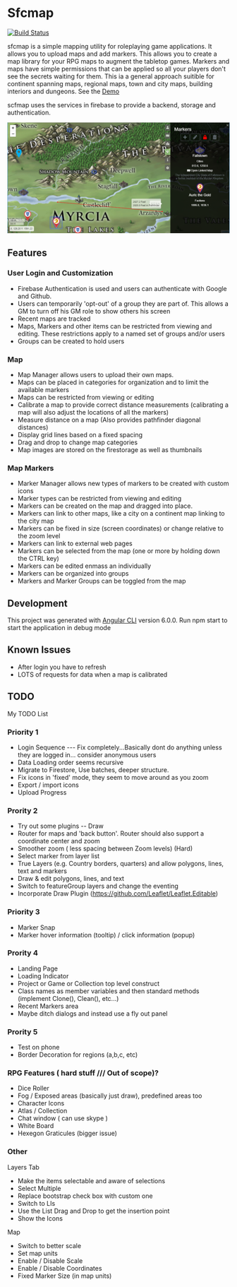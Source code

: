 # Sfcmap

[![Build Status](https://travis-ci.com/WTIGER001/sfcmap.svg?branch=master)](https://travis-ci.com/WTIGER001/sfcmap)

sfcmap is a simple mapping utility for roleplaying game applications. It allows you to upload maps and add markers. This allows you to create a map library for your RPG maps to augment the tabletop games. Markers and maps have simple permissions that can be applied so all your players don't see the secrets waiting for them. This ia a general approach suitible for continent spanning maps, regional maps, town and city maps, building interiors and dungeons. See the [Demo](https://sfcmap.firebaseapp.com/)

scfmap uses the services in firebase to provide a backend, storage and authentication. 

![Screen shot](https://github.com/WTIGER001/sfcmap/blob/master/screenshot.png "Screenshot")

## Features

### User Login and Customization
- Firebase Authentication is used and users can authenticate with Google and Github.
- Users can temporarily 'opt-out' of a group they are part of. This allows a GM to turn off his GM role to show others his screen
- Recent maps are tracked
- Maps, Markers and other items can be restricted from viewing and editing. These restrictions apply to a named set of groups and/or users
- Groups can be created to hold users

### Map
- Map Manager allows users to upload their own maps.
- Maps can be placed in categories for organization and to limit the available markers
- Maps can be restricted from viewing or editing
- Calibrate a map to provide correct distance measurements (calibrating a map will also adjust the locations of all the markers)
- Measure distance on a map (Also provides pathfinder diagonal distances)
- Display grid lines based on a fixed spacing
- Drag and drop to change map categories
- Map images are stored on the firestorage as well as thumbnails

### Map Markers
- Marker Manager allows new types of markers to be created with custom icons
- Marker types can be restricted from viewing and editing
- Markers can be created on the map and dragged into place. 
- Markers can link to other maps, like a city on a continent map linking to the city map
- Markers can be fixed in size (screen coordinates) or change relative to the zoom level
- Markers can link to external web pages
- Markers can be selected from the map (one or more by holding down the CTRL key)
- Markers can be edited enmass an individually
- Markers can be organized into groups
- Markers and Marker Groups can be toggled from the map

## Development
This project was generated with [Angular CLI](https://github.com/angular/angular-cli) version 6.0.0. Run npm start to start the application in debug mode

## Known Issues
- After login you have to refresh
- LOTS of requests for data when a map is calibrated

## TODO
My TODO List

### Priority 1
- Login Sequence --- Fix completely...Basically dont do anything unless they are logged in... consider anonymous users
- Data Loading order seems recursive
- Migrate to Firestore, Use batches, deeper structure. 
- Fix icons in 'fixed' mode, they seem to move around as you zoom
- Export / import icons 
- Upload Progress

### Prority 2
- Try out some plugins
-- Draw
- Router for maps and 'back button'. Router should also support a coordinate center and zoom
- Smoother zoom ( less spacing between Zoom levels) (Hard)
- Select marker from layer list
- True Layers (e.g. Country borders, quarters) and allow polygons, lines, text and markers
- Draw & edit polygons, lines, and text
- Switch to featureGroup layers and change the eventing
- Incorporate Draw Plugin (https://github.com/Leaflet/Leaflet.Editable)

### Priority 3
- Marker Snap
- Marker hover information (tooltip) / click information (popup)

### Prority 4
- Landing Page
- Loading Indicator
- Project or Game or Collection top level construct
- Class names as member variables and then standard methods (implement Clone(), Clean(), etc...)
- Recent Markers area
- Maybe ditch dialogs and instead use a fly out panel

### Prority 5
- Test on phone 
- Border Decoration for regions (a,b,c, etc)

### RPG Features ( hard stuff /// Out of scope)?
- Dice Roller
- Fog / Exposed areas (basically just draw), predefined areas too
- Character Icons
- Atlas / Collection
- Chat window ( can use skype )
- White Board
- Hexegon Graticules (bigger issue)

### Other
Layers Tab
- Make the items selectable and aware of selections
- Select Multiple
- Replace bootstrap check box with custom one 
- Switch to LIs
- Use the List Drag and Drop to get the insertion point
- Show the Icons

Map
- Switch to better scale
- Set map units
- Enable / Disable Scale
- Enable / Disable Coordinates
- Fixed Marker Size (in map units)

